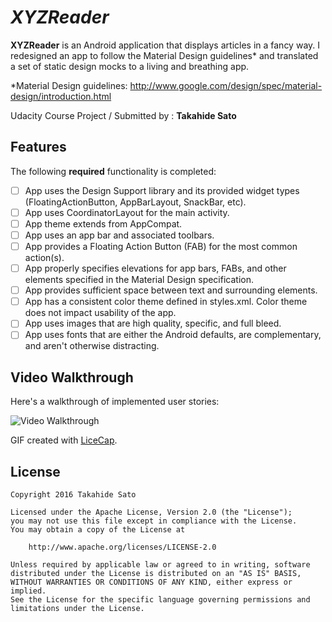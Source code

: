 # *XYZReader*

**XYZReader** is an Android application that displays articles in a fancy way. I redesigned an app to follow the Material Design guidelines* and translated a set of static design mocks to a living and breathing app.

*Material Design guidelines: http://www.google.com/design/spec/material-design/introduction.html

Udacity Course Project / Submitted by : **Takahide Sato**

## Features

The following **required** functionality is completed:

* [ ] App uses the Design Support library and its provided widget types (FloatingActionButton, AppBarLayout, SnackBar, etc).
* [ ] App uses CoordinatorLayout for the main activity.
* [ ] App theme extends from AppCompat.
* [ ] App uses an app bar and associated toolbars.
* [ ] App provides a Floating Action Button (FAB) for the most common action(s).
* [ ] App properly specifies elevations for app bars, FABs, and other elements specified in the Material Design specification.
* [ ] App provides sufficient space between text and surrounding elements.
* [ ] App has a consistent color theme defined in styles.xml. Color theme does not impact usability of the app.
* [ ] App uses images that are high quality, specific, and full bleed.
* [ ] App uses fonts that are either the Android defaults, are complementary, and aren't otherwise distracting.

## Video Walkthrough 

Here's a walkthrough of implemented user stories:

<img src='http://i.imgur.com/nz2b9e6.gif' title='Video Walkthrough' width='' alt='Video Walkthrough' />

GIF created with [LiceCap](http://www.cockos.com/licecap/).

## License

    Copyright 2016 Takahide Sato

    Licensed under the Apache License, Version 2.0 (the "License");
    you may not use this file except in compliance with the License.
    You may obtain a copy of the License at

        http://www.apache.org/licenses/LICENSE-2.0

    Unless required by applicable law or agreed to in writing, software
    distributed under the License is distributed on an "AS IS" BASIS,
    WITHOUT WARRANTIES OR CONDITIONS OF ANY KIND, either express or implied.
    See the License for the specific language governing permissions and
    limitations under the License.
